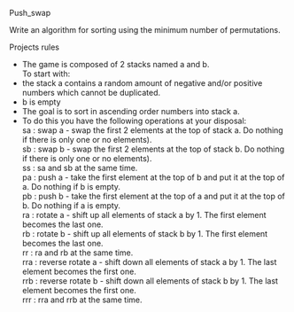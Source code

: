  Push_swap
 
 Write an algorithm for sorting using the minimum number of permutations.
 
 Projects rules   
- The game is composed of 2 stacks named a and b.   
To start with:      
- the stack a contains a random amount of negative and/or positive numbers which cannot be duplicated.   
- b is empty  
- The goal is to sort in ascending order numbers into stack a.  
- To do this you have the following operations at your disposal:   
sa : swap a - swap the first 2 elements at the top of stack a. Do nothing if there is only one or no elements).  
sb : swap b - swap the first 2 elements at the top of stack b. Do nothing if there is only one or no elements).  
ss : sa and sb at the same time.   
pa : push a - take the first element at the top of b and put it at the top of a. Do nothing if b is empty.   
pb : push b - take the first element at the top of a and put it at the top of b. Do nothing if a is empty.   
ra : rotate a - shift up all elements of stack a by 1. The first element becomes the last one.   
rb : rotate b - shift up all elements of stack b by 1. The first element becomes the last one.  
rr : ra and rb at the same time.  
rra : reverse rotate a - shift down all elements of stack a by 1. The last element becomes the first one.  
rrb : reverse rotate b - shift down all elements of stack b by 1. The last element becomes the first one.  
rrr : rra and rrb at the same time.  
